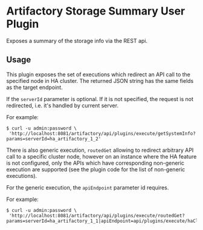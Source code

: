 Artifactory Storage Summary User Plugin
=======================================

Exposes a summary of the storage info via the REST api.

Usage
-----

This plugin exposes the set of executions which redirect an API call to the
specified node in HA cluster. The returned JSON string has the same fields
as the target endpoint.

If the `serverId` parameter is optional. If it is not specified,
the request is not redirected, i.e. it's handled by current server.

For example:

```
$ curl -u admin:password \
 'http://localhost:8081/artifactory/api/plugins/execute/getSystemInfo?params=serverId=ha_artifactory_1_2'
```

There is also generic execution, `routedGet` allowing to redirect arbitrary API call
to a specific cluster node, however on an instance where the HA feature
is not configured, only the APIs which have corresponding non-generic execution
are supported (see the plugin code for the list of non-generic executions).

For the generic execution, the `apiEndpoint` parameter id requires.

For example:

```
$ curl -u admin:password \
 'http://localhost:8081/artifactory/api/plugins/execute/routedGet?params=serverId=ha_artifactory_1_1|apiEndpoint=api/plugins/execute/haClusterDump'
```

